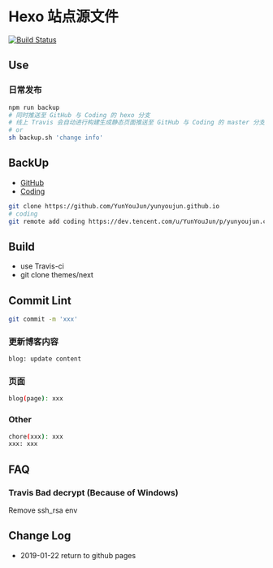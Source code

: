 # Hexo 站点源文件

[![Build Status](https://www.travis-ci.com/YunYouJun/yunyoujun.github.io.svg?branch=hexo)](https://www.travis-ci.com/YunYouJun/yunyoujun.github.io)

## Use

### 日常发布

```sh
npm run backup
# 同时推送至 GitHub 与 Coding 的 hexo 分支
# 线上 Travis 会自动进行构建生成静态页面推送至 GitHub 与 Coding 的 master 分支
# or
sh backup.sh 'change info'
```

## BackUp

- [GitHub](https://github.com/YunYouJun/yunyoujun.github.io)
- [Coding](https://git.dev.tencent.com/YunYouJun/yunyoujun.coding.me.git)

```sh
git clone https://github.com/YunYouJun/yunyoujun.github.io
# coding
git remote add coding https://dev.tencent.com/u/YunYouJun/p/yunyoujun.coding.me
```

## Build

- use Travis-ci
- git clone themes/next

## Commit Lint

```sh
git commit -m 'xxx'
```

### 更新博客内容

```sh
blog: update content
```

### 页面

```sh
blog(page): xxx
```

### Other

```sh
chore(xxx): xxx
xxx: xxx
```

## FAQ

### Travis Bad decrypt (Because of Windows)

Remove ssh_rsa env

## Change Log

- 2019-01-22 return to github pages